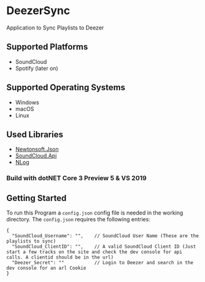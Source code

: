 # DeezerSync
Application to Sync Playlists to Deezer

## Supported Platforms
+ SoundCloud
+ Spotify (later on)

## Supported Operating Systems
+ Windows
+ macOS
+ Linux

## Used Libraries
+ [Newtonsoft.Json](https://github.com/JamesNK/Newtonsoft.Json)
+ [SoundCloud.Api](https://github.com/prayzzz/SoundCloud.Api)
+ [NLog](https://github.com/NLog/NLog)

### Build with dotNET Core 3 Preview 5 & VS 2019

## Getting Started
To run this Program a `config.json` config file is needed in the working directory.
The `config.json` requires the following entries:

```console
{
  "SoundCloud_Username": "",    // SoundCloud User Name (These are the playlists to sync)
  "SoundCloud_ClientID": "",    // A valid SoundCloud Client ID (Just start a few tracks on the site and check the dev console for api calls. A clientid should be in the url)
  "Deezer_Secret": ""           // Login to Deezer and search in the dev console for an arl Cookie
}
```

